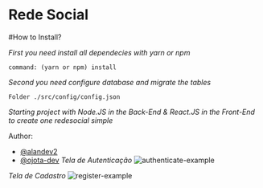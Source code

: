 # Rede Social

#How to Install?

_First you need install all dependecies with yarn or npm_

`command: (yarn or npm) install`

_Second you need configure database and migrate the tables_

`Folder ./src/config/config.json`


*Starting project with Node.JS in the Back-End & React.JS in the Front-End to create one redesocial simple*


Author: 
- [@alandev2](https://github.com/alandev2) 
- [@ojota-dev](https://github.com/ojota-dev)
*Tela de Autenticação*
![authenticate-example](https://github.com/alandev2/redesocial-simple/blob/main/images/auth.png)

*Tela de Cadastro*
![register-example](https://github.com/alandev2/redesocial-simple/blob/main/images/sign.png)
